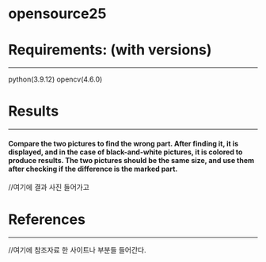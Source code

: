 # opensource25


















# Requirements: (with versions)
---
python(3.9.12)
opencv(4.6.0)

# Results
---
#### Compare the two pictures to find the wrong part. After finding it, it is displayed, and in the case of black-and-white pictures, it is colored to produce results. The two pictures should be the same size, and use them after checking if the difference is the marked part.

//여기에 결과 사진 들어가고 

# References
---
//여기에 참조자료 한 사이트나 부분들 들어간다. 
